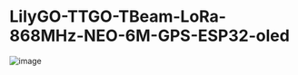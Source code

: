 # LilyGO-TTGO-TBeam-LoRa-868MHz-NEO-6M-GPS-ESP32-oled

![image](https://user-images.githubusercontent.com/24932503/149502804-fbd4669b-f4eb-4b40-8a34-cb76b129ad3b.png)
